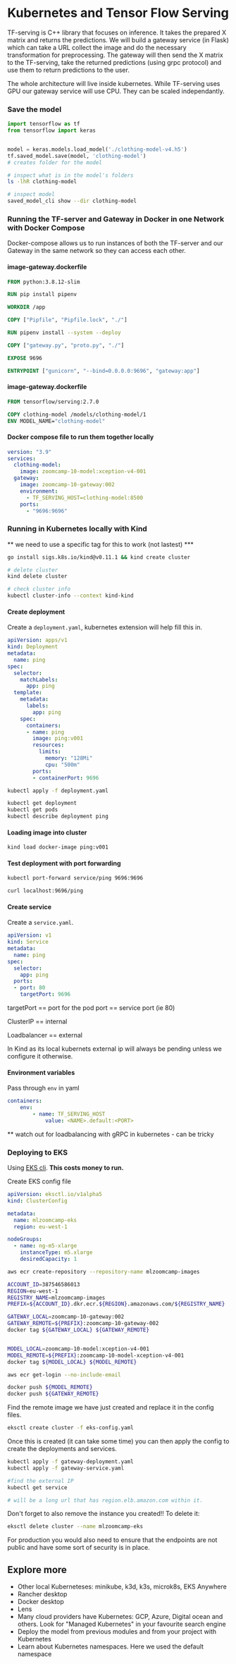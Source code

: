 # Kubernetes and Tensor Flow Serving

TF-serving is C++ library that focuses on inference. It takes the prepared X matrix and returns the predictions.
We will build a gateway service (in Flask) which can take a URL collect the image and do the necessary transformation for preprocessing. The gateway will then send the X matrix to the TF-serving, take the returned predictions (using grpc protocol) and use them to return predictions to the user.


The whole architecture will live inside kubernetes. While TF-serving uses GPU our gateway service will use CPU. They can be scaled independantly.

### Save the model

```python
import tensorflow as tf
from tensorflow import keras


model = keras.models.load_model('./clothing-model-v4.h5')
tf.saved_model.save(model, 'clothing-model')
# creates folder for the model
```

```sh
# inspect what is in the model's folders
ls -lhR clothing-model

# inspect model
saved_model_cli show --dir clothing-model
```

### Running the TF-server and Gateway in Docker in one Network with Docker Compose

Docker-compose allows us to run instances of both the TF-server and our Gateway in the same network so they can access each other.

#### image-gateway.dockerfile

```dockerfile
FROM python:3.8.12-slim

RUN pip install pipenv

WORKDIR /app

COPY ["Pipfile", "Pipfile.lock", "./"]

RUN pipenv install --system --deploy

COPY ["gateway.py", "proto.py", "./"]

EXPOSE 9696

ENTRYPOINT ["gunicorn", "--bind=0.0.0.0:9696", "gateway:app"]
```

#### image-gateway.dockerfile

```dockerfile
FROM tensorflow/serving:2.7.0

COPY clothing-model /models/clothing-model/1
ENV MODEL_NAME="clothing-model"
```

#### Docker compose file to run them together locally

```yaml
version: "3.9"
services:
  clothing-model:
    image: zoomcamp-10-model:xception-v4-001
  gateway:
    image: zoomcamp-10-gateway:002
    environment:
      - TF_SERVING_HOST=clothing-model:8500
    ports:
      - "9696:9696"
```

### Running in Kubernetes locally with Kind

** we need to use a specific tag for this to work (not lastest) ***

```sh
go install sigs.k8s.io/kind@v0.11.1 && kind create cluster

# delete cluster
kind delete cluster

# check cluster info
kubectl cluster-info --context kind-kind
```


#### Create deployment

Create a `deployment.yaml`, kubernetes extension will help fill this in.

```yaml
apiVersion: apps/v1
kind: Deployment
metadata:
  name: ping
spec:
  selector:
    matchLabels:
      app: ping
  template:
    metadata:
      labels:
        app: ping
    spec:
      containers:
      - name: ping
        image: ping:v001
        resources:
          limits:
            memory: "128Mi"
            cpu: "500m"
        ports:
        - containerPort: 9696
```

```sh
kubectl apply -f deployment.yaml

kubectl get deployment
kubectl get pods
kubectl describe deployment ping
```

#### Loading image into cluster

```sh
kind load docker-image ping:v001
```

#### Test deployment with port forwarding

```sh
kubectl port-forward service/ping 9696:9696

curl localhost:9696/ping
```

#### Create service

Create a `service.yaml`.

```yaml
apiVersion: v1
kind: Service
metadata:
  name: ping
spec:
  selector:
    app: ping
  ports:
  - port: 80
    targetPort: 9696
```

targetPort == port for the pod
port == service port (ie 80)

ClusterIP == internal

Loadbalancer == external

In Kind as its local kubernets external ip will always be pending unless we configure it otherwise.

#### Environment variables

Pass through `env` in yaml

```yaml
containers:
    env:
        - name: TF_SERVING_HOST
            value: <NAME>.default:<PORT>
```

** watch out for loadbalancing with gRPC in kubernetes - can be tricky

### Deploying to EKS

Using [EKS cli](https://docs.aws.amazon.com/eks/latest/userguide/eksctl.html). **This costs money to run.**

Create EKS config file

```yaml
apiVersion: eksctl.io/v1alpha5
kind: ClusterConfig

metadata:
  name: mlzoomcamp-eks
  region: eu-west-1

nodeGroups:
  - name: ng-m5-xlarge
    instanceType: m5.xlarge
    desiredCapacity: 1
```

```sh
aws ecr create-repository --repository-name mlzoomcamp-images

ACCOUNT_ID=387546586013
REGION=eu-west-1
REGISTRY_NAME=mlzoomcamp-images
PREFIX=${ACCOUNT_ID}.dkr.ecr.${REGION}.amazonaws.com/${REGISTRY_NAME}

GATEWAY_LOCAL=zoomcamp-10-gateway:002
GATEWAY_REMOTE=${PREFIX}:zoomcamp-10-gateway-002
docker tag ${GATEWAY_LOCAL} ${GATEWAY_REMOTE}


MODEL_LOCAL=zoomcamp-10-model:xception-v4-001
MODEL_REMOTE=${PREFIX}:zoomcamp-10-model-xception-v4-001
docker tag ${MODEL_LOCAL} ${MODEL_REMOTE}

aws ecr get-login --no-include-email

docker push ${MODEL_REMOTE}
docker push ${GATEWAY_REMOTE}
```

Find the remote image we have just created and replace it in the config files.

```sh
eksctl create cluster -f eks-config.yaml
```

Once this is created (it can take some time) you can then apply the config to create the deployments and services.

```sh
kubectl apply -f gateway-deployment.yaml
kubectl apply -f gateway-service.yaml

#find the external IP
kubectl get service

# will be a long url that has region.elb.amazon.com within it.
```

Don't forget to also remove the instance you created!! To delete it:

```sh
eksctl delete cluster --name mlzoomcamp-eks
```

For production you would also need to ensure that the endpoints are not public and have some sort of security is in place.


## Explore more

- Other local Kuberneteses: minikube, k3d, k3s, microk8s, EKS Anywhere
- Rancher desktop
- Docker desktop
- Lens
- Many cloud providers have Kubernetes: GCP, Azure, Digital ocean and others. Look for "Managed Kubernetes" in your favourite search engine
- Deploy the model from previous modules and from your project with Kubernetes
- Learn about Kubernetes namespaces. Here we used the default namespace